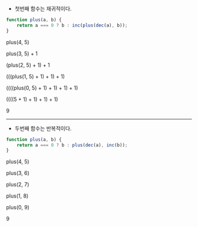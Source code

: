 - 첫번째 함수는 재귀적이다.

```javascript
function plus(a, b) {
    return a === 0 ? b : inc(plus(dec(a), b));
}
```

plus(4, 5)

plus(3, 5) + 1

(plus(2, 5) + 1) + 1

(((plus(1, 5) + 1) + 1) + 1)

((((plus(0, 5) + 1) + 1) + 1) + 1)

((((5 + 1) + 1) + 1) + 1)

9

------------------------------------------------

- 두번째 함수는 반복적이다.

```javascript
function plus(a, b) {
    return a === 0 ? b : plus(dec(a), inc(b));
}
```

plus(4, 5)

plus(3, 6)

plus(2, 7)

plus(1, 8)

plus(0, 9)

9


